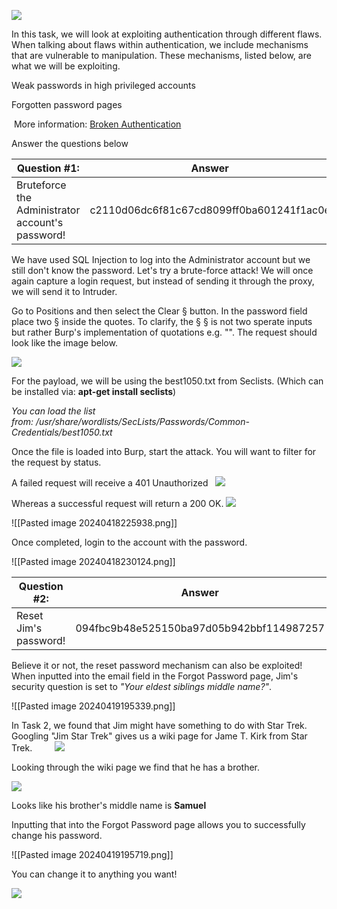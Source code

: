 
![](https://i.imgur.com/OM71q2D.png)  


In this task, we will look at exploiting authentication through different flaws. When talking about flaws within authentication, we include mechanisms that are vulnerable to manipulation. These mechanisms, listed below, are what we will be exploiting. 

Weak passwords in high privileged accounts

Forgotten password pages

 More information: [Broken Authentication](https://owasp.org/www-project-top-ten/OWASP_Top_Ten_2017/Top_10-2017_A2-Broken_Authentication)

Answer the questions below


| Question #1:                                     | Answer                                   |
| ------------------------------------------------ | ---------------------------------------- |
| Bruteforce the Administrator account's password! | c2110d06dc6f81c67cd8099ff0ba601241f1ac0e |


We have used SQL Injection to log into the Administrator account but we still don't know the password. Let's try a brute-force attack! We will once again capture a login request, but instead of sending it through the proxy, we will send it to Intruder.

Go to Positions and then select the Clear § button. In the password field place two § inside the quotes. To clarify, the § § is not two sperate inputs but rather Burp's implementation of quotations e.g. "". The request should look like the image below. 

![](https://i.imgur.com/I96sO28.png)  

For the payload, we will be using the best1050.txt from Seclists. (Which can be installed via: **apt-get install seclists**)

_You can load the list from:_ _/usr/share/wordlists/SecLists/Passwords/Common-Credentials/best1050.txt_

Once the file is loaded into Burp, start the attack. You will want to filter for the request by status.

A failed request will receive a 401 Unauthorized   ![](https://i.imgur.com/HcUs6eW.png)

Whereas a successful request will return a 200 OK. ![](https://i.imgur.com/q5jcfIA.png)

![[Pasted image 20240418225938.png]]


Once completed, login to the account with the password.

![[Pasted image 20240418230124.png]]


| Question #2:          | Answer                                   |
| --------------------- | ---------------------------------------- |
| Reset Jim's password! | 094fbc9b48e525150ba97d05b942bbf114987257 |


Believe it or not, the reset password mechanism can also be exploited! When inputted into the email field in the Forgot Password page, Jim's security question is set to _"Your eldest siblings middle name?"_.


![[Pasted image 20240419195339.png]]



In Task 2, we found that Jim might have something to do with Star Trek. Googling "Jim Star Trek" gives us a wiki page for Jame T. Kirk from Star Trek. 
       ![](https://i.imgur.com/axsRMp2.png)  

  

Looking through the wiki page we find that he has a brother.

![](https://i.imgur.com/PfHXA1h.png)

  

Looks like his brother's middle name is **Samuel**

Inputting that into the Forgot Password page allows you to successfully change his password.

![[Pasted image 20240419195719.png]]



You can change it to anything you want!

  

![](https://i.imgur.com/uRS3kJr.png)